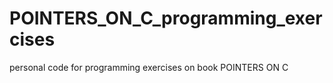 # POINTERS_ON_C_programming_exercises
personal code for programming exercises on book POINTERS ON C

